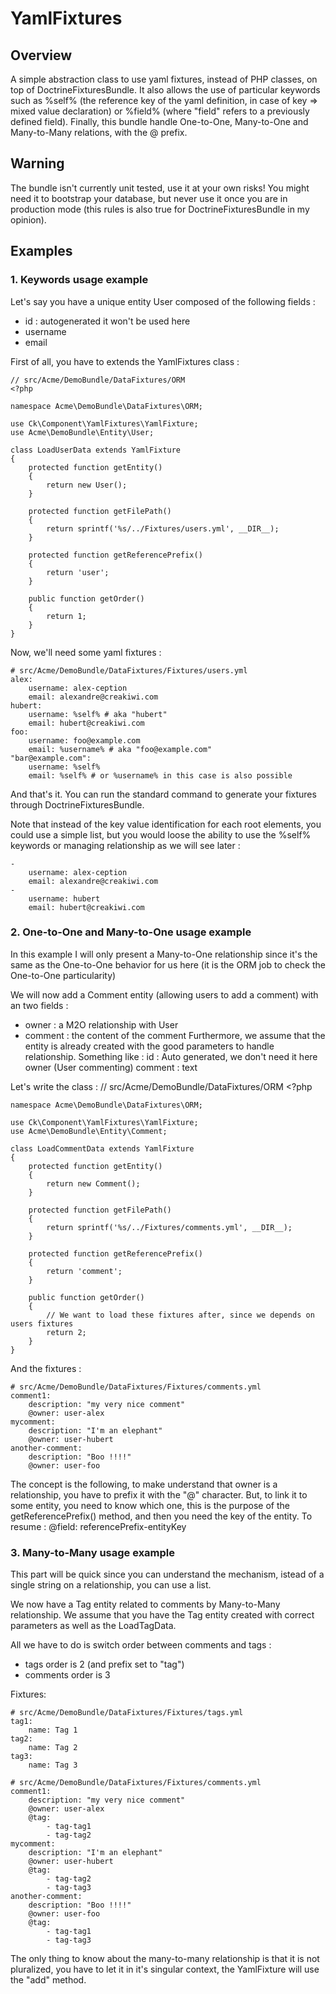 # YamlFixtures

## Overview

A simple abstraction class to use yaml fixtures, instead of PHP classes, on top of DoctrineFixturesBundle.
It also allows the use of particular keywords such as %self% (the reference key of the yaml definition, in case of key => mixed value declaration) or %field% (where "field" refers to a previously defined field).
Finally, this bundle handle One-to-One, Many-to-One and Many-to-Many relations, with the @ prefix.

## Warning

The bundle isn't currently unit tested, use it at your own risks! You might need it to bootstrap your database, but never use it once you are in production mode (this rules is also true for DoctrineFixturesBundle in my opinion).

## Examples

### 1. Keywords usage example

Let's say you have a unique entity User composed of the following fields :
* id : autogenerated it won't be used here
* username
* email

First of all, you have to extends the YamlFixtures class :

    // src/Acme/DemoBundle/DataFixtures/ORM
    <?php
    
    namespace Acme\DemoBundle\DataFixtures\ORM;
    
    use Ck\Component\YamlFixtures\YamlFixture;
    use Acme\DemoBundle\Entity\User;
    
    class LoadUserData extends YamlFixture
    {
        protected function getEntity()
        {
            return new User();
        }
        
        protected function getFilePath()
        {
            return sprintf('%s/../Fixtures/users.yml', __DIR__);
        }
        
        protected function getReferencePrefix()
        {
            return 'user';
        }
        
        public function getOrder()
        {
            return 1;
        }
    }

Now, we'll need some yaml fixtures :

    # src/Acme/DemoBundle/DataFixtures/Fixtures/users.yml
    alex:
        username: alex-ception
        email: alexandre@creakiwi.com
    hubert:
        username: %self% # aka "hubert"
        email: hubert@creakiwi.com
    foo:
        username: foo@example.com
        email: %username% # aka "foo@example.com"
    "bar@example.com":
        username: %self%
        email: %self% # or %username% in this case is also possible

And that's it. You can run the standard command to generate your fixtures through DoctrineFixturesBundle.

Note that instead of the key value identification for each root elements, you could use a simple list, but you would loose the ability to use the %self% keywords or managing relationship as we will see later :

    -
        username: alex-ception
        email: alexandre@creakiwi.com
    -
        username: hubert
        email: hubert@creakiwi.com

### 2. One-to-One and Many-to-One usage example

In this example I will only present a Many-to-One relationship since it's the same as the One-to-One behavior for us here (it is the ORM job to check the One-to-One particularity)

We will now add a Comment entity (allowing users to add a comment) with an two fields :
* owner : a M2O relationship with User
* comment : the content of the comment
Furthermore, we assume that the entity is already created with the good parameters to handle relationship. Something like :
id : Auto generated, we don't need it here
owner (User commenting)
comment : text

Let's write the class :
    // src/Acme/DemoBundle/DataFixtures/ORM
    <?php
    
    namespace Acme\DemoBundle\DataFixtures\ORM;
    
    use Ck\Component\YamlFixtures\YamlFixture;
    use Acme\DemoBundle\Entity\Comment;
    
    class LoadCommentData extends YamlFixture
    {
        protected function getEntity()
        {
            return new Comment();
        }
        
        protected function getFilePath()
        {
            return sprintf('%s/../Fixtures/comments.yml', __DIR__);
        }
        
        protected function getReferencePrefix()
        {
            return 'comment';
        }
        
        public function getOrder()
        {
            // We want to load these fixtures after, since we depends on users fixtures
            return 2;
        }
    }

And the fixtures :

    # src/Acme/DemoBundle/DataFixtures/Fixtures/comments.yml
    comment1:
        description: "my very nice comment"
        @owner: user-alex
    mycomment:
        description: "I'm an elephant"
        @owner: user-hubert
    another-comment:
        description: "Boo !!!!"
        @owner: user-foo

The concept is the following, to make understand that owner is a relationship, you have to prefix it with the "@" character.
But, to link it to some entity, you need to know which one, this is the purpose of the getReferencePrefix() method, and then you need the key of the entity.
To resume : @field: referencePrefix-entityKey

### 3. Many-to-Many usage example

This part will be quick since you can understand the mechanism, istead of a single string on a relationship, you can use a list.

We now have a Tag entity related to comments by Many-to-Many relationship.
We assume that you have the Tag entity created with correct parameters as well as the LoadTagData.

All we have to do is switch order between comments and tags :
* tags order is 2 (and prefix set to "tag")
* comments order is 3

Fixtures:

    # src/Acme/DemoBundle/DataFixtures/Fixtures/tags.yml
    tag1:
        name: Tag 1
    tag2:
        name: Tag 2
    tag3:
        name: Tag 3

    # src/Acme/DemoBundle/DataFixtures/Fixtures/comments.yml
    comment1:
        description: "my very nice comment"
        @owner: user-alex
        @tag:
            - tag-tag1
            - tag-tag2
    mycomment:
        description: "I'm an elephant"
        @owner: user-hubert
        @tag:
            - tag-tag2
            - tag-tag3
    another-comment:
        description: "Boo !!!!"
        @owner: user-foo
        @tag:
            - tag-tag1
            - tag-tag3

The only thing to know about the many-to-many relationship is that it is not pluralized, you have to let it in it's singular context, the YamlFixture will use the "add" method.
